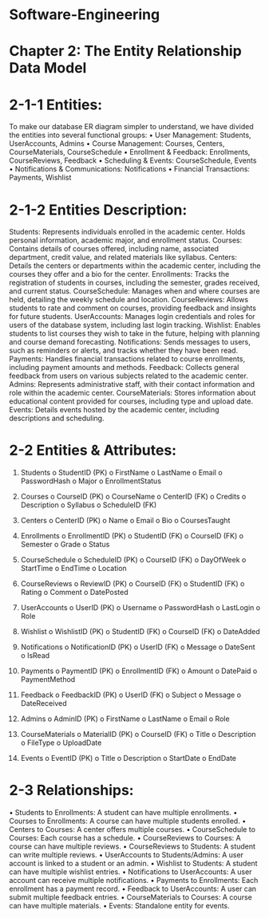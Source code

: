 # Software-Engineering
# Chapter 2: The Entity Relationship Data Model
# 2-1-1 Entities:
To make our database ER diagram simpler to understand, we have divided the  entities into several functional groups:
•	User Management: Students, UserAccounts, Admins
•	Course Management: Courses, Centers, CourseMaterials, CourseSchedule
•	Enrollment & Feedback: Enrollments, CourseReviews, Feedback
•	Scheduling & Events: CourseSchedule, Events
•	Notifications & Communications: Notifications
•	Financial Transactions: Payments, Wishlist
# 2-1-2 Entities Description:

Students: Represents individuals enrolled in the academic center. Holds personal information, academic major, and enrollment status.
Courses: Contains details of courses offered, including name, associated department, credit value, and related materials like syllabus.
Centers: Details the centers or departments within the academic center, including the courses they offer and a bio for the center.
Enrollments: Tracks the registration of students in courses, including the semester, grades received, and current status.
CourseSchedule: Manages when and where courses are held, detailing the weekly schedule and location.
CourseReviews: Allows students to rate and comment on courses, providing feedback and insights for future students.
UserAccounts: Manages login credentials and roles for users of the database system, including last login tracking.
Wishlist: Enables students to list courses they wish to take in the future, helping with planning and course demand forecasting.
Notifications: Sends messages to users, such as reminders or alerts, and tracks whether they have been read.
Payments: Handles financial transactions related to course enrollments, including payment amounts and methods.
Feedback: Collects general feedback from users on various subjects related to the academic center.
Admins: Represents administrative staff, with their contact information and role within the academic center.
CourseMaterials: Stores information about educational content provided for courses, including type and upload date.
Events: Details events hosted by the academic center, including descriptions and scheduling.
# 2-2 Entities & Attributes:
1.	Students
o	StudentID (PK)
o	FirstName
o	LastName
o	Email
o	PasswordHash
o	Major
o	EnrollmentStatus

2.	Courses
o	CourseID (PK)
o	CourseName
o	CenterID (FK)
o	Credits
o	Description
o	Syllabus
o	ScheduleID (FK)

3.	Centers
o	CenterID (PK)
o	Name
o	Email
o	Bio
o	CoursesTaught

4.	Enrollments
o	EnrollmentID (PK)
o	StudentID (FK)
o	CourseID (FK)
o	Semester
o	Grade
o	Status

5.	CourseSchedule
o	ScheduleID (PK)
o	CourseID (FK)
o	DayOfWeek
o	StartTime
o	EndTime
o	Location
6.	CourseReviews
o	ReviewID (PK)
o	CourseID (FK)
o	StudentID (FK)
o	Rating
o	Comment
o	DatePosted

7.	UserAccounts
o	UserID (PK)
o	Username
o	PasswordHash
o	LastLogin
o	Role

8.	Wishlist
o	WishlistID (PK)
o	StudentID (FK)
o	CourseID (FK)
o	DateAdded

9.	Notifications
o	NotificationID (PK)
o	UserID (FK)
o	Message
o	DateSent
o	IsRead

10.	Payments
o	PaymentID (PK)
o	EnrollmentID (FK)
o	Amount
o	DatePaid
o	PaymentMethod

11.	Feedback
o	FeedbackID (PK)
o	UserID (FK)
o	Subject
o	Message
o	DateReceived
12.	Admins
o	AdminID (PK)
o	FirstName
o	LastName
o	Email
o	Role

13.	CourseMaterials
o	MaterialID (PK)
o	CourseID (FK)
o	Title
o	Description
o	FileType
o	UploadDate

14.	Events
o	EventID (PK)
o	Title
o	Description
o	StartDate
o	EndDate
# 2-3 Relationships:
•	Students to Enrollments: A student can have multiple enrollments.
•	Courses to Enrollments: A course can have multiple students enrolled.
•	Centers to Courses: A center offers multiple courses.
•	CourseSchedule to Courses: Each course has a schedule.
•	CourseReviews to Courses: A course can have multiple reviews.
•	CourseReviews to Students: A student can write multiple reviews.
•	UserAccounts to Students/Admins: A user account is linked to a student or an admin.
•	Wishlist to Students: A student can have multiple wishlist entries.
•	Notifications to UserAccounts: A user account can receive multiple notifications.
•	Payments to Enrollments: Each enrollment has a payment record.
•	Feedback to UserAccounts: A user can submit multiple feedback entries.
•	CourseMaterials to Courses: A course can have multiple materials.
•	Events: Standalone entity for events.



